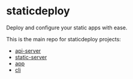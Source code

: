 # staticdeploy

Deploy and configure your static apps with ease.

This is the main repo for staticdeploy projects:

- [api-server](./api-server)
- [static-server](./static-server)
- [app](./app)
- [cli](./cli)
